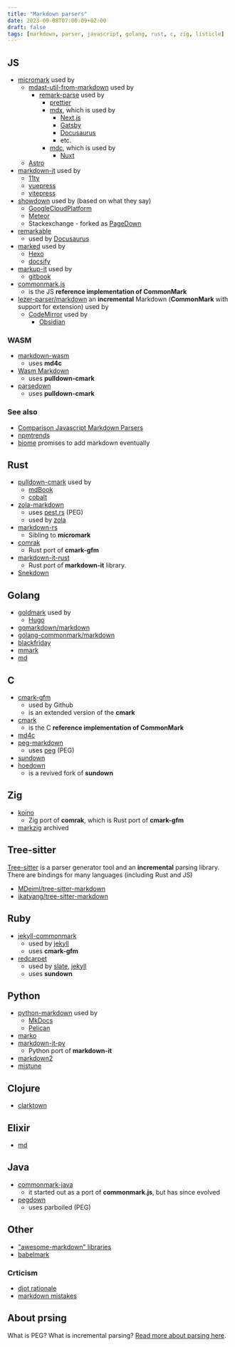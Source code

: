 ```yaml
---
title: "Markdown parsers"
date: 2023-09-08T07:00:09+02:00
draft: false
tags: [markdown, parser, javascript, golang, rust, c, zig, listicle]
---
```


## JS

- [micromark](https://github.com/micromark/micromark) used by
  - [mdast-util-from-markdown](https://github.com/syntax-tree/mdast-util-from-markdown) used by
    - [remark-parse](https://github.com/remarkjs/remark/tree/main/packages/remark-parse) used by
      - [prettier](https://prettier.io/blog/2017/11/07/1.8.0.html)
      - [mdx](https://github.com/mdx-js/mdx/tree/main/packages/mdx), which is used by
        - [Next.js](https://nextjs.org/)
        - [Gatsby](https://www.gatsbyjs.com/)
        - [Docusaurus](https://docusaurus.io/)
        - etc.
      - [mdc](https://www.npmjs.com/package/remark-mdc), which is used by
        - [Nuxt](https://nuxt.com/)
  - [Astro](https://astro.build/)
- [markdown-it](https://github.com/markdown-it/markdown-it) used by
  - [11ty](https://www.11ty.dev/docs/languages/markdown/)
  - [vuepress](https://v2.vuepress.vuejs.org/)
  - [vitepress](https://vitepress.dev/)
- [showdown](https://github.com/showdownjs/showdown) used by (based on what they say)
  - [GoogleCloudPlatform](https://github.com/GoogleCloudPlatform)
  - [Meteor](https://www.meteor.com/)
  - Stackexchange - forked as [PageDown](https://code.google.com/archive/p/pagedown/)
- [remarkable](https://github.com/jonschlinkert/remarkable)
  - used by [Docusaurus](https://docusaurus.io/)
- [marked](https://github.com/markedjs/marked) used by
  - [Hexo](https://hexo.io/index.html)
  - [docsify](https://github.com/docsifyjs/docsify)
- [markup-it](https://www.npmjs.com/package/markup-it) used by
  - [gitbook](https://www.gitbook.com/)
- [commonmark.js](https://github.com/commonmark/commonmark.js/)
  - is the JS **reference implementation of CommonMark**
- [lezer-parser/markdown](https://github.com/lezer-parser/markdown) an **incremental** Markdown (**CommonMark** with support for extension) used by
  - [CodeMirror](https://github.com/codemirror) used by
    - [Obsidian](https://obsidian.md/)

### WASM

- [markdown-wasm](https://github.com/rsms/markdown-wasm)
  - uses **md4c**
- [Wasm Markdown](https://markdown.fastlylabs.com/)
  - uses **pulldown-cmark**
- [parsedown](https://github.com/rodneylab/parsedown)
  - uses **pulldown-cmark**

### See also

- [Comparison Javascript Markdown Parsers](https://umemotoctrl.github.io/mdpjs/)
- [npmtrends](https://npmtrends.com/commonmark-vs-markdown-it-vs-marked-vs-markup-it-vs-micromark-vs-remark-parse-vs-remarkable-vs-showdown)
- [biome](https://biomejs.dev/internals/language-support/) promises to add markdown eventually

## Rust

- [pulldown-cmark](https://github.com/raphlinus/pulldown-cmark) used by
  - [mdBook](https://github.com/rust-lang/mdBook)
  - [cobalt](https://cobalt-org.github.io/)
- [zola-markdown](https://github.com/getzola/zola/tree/master/components/markdown)
  - uses [pest.rs](https://pest.rs/) (PEG)
  - used by [zola](https://github.com/getzola/zola)
- [markdown-rs](https://github.com/wooorm/markdown-rs)
  - Sibling to **micromark**
- [comrak](https://github.com/kivikakk/comrak)
  - Rust port of **cmark-gfm**
- [markdown-it-rust](https://github.com/markdown-it-rust/markdown-it)
  - Rust port of **markdown-it** library.
- [Snekdown](https://github.com/Trivernis/snekdown)

## Golang

- [goldmark](https://github.com/yuin/goldmark) used by
  - [Hugo](https://gohugo.io/getting-started/configuration-markup/)
- [gomarkdown/markdown](https://github.com/gomarkdown/markdown)
- [golang-commonmark/markdown](https://gitlab.com/golang-commonmark/markdown)
- [blackfriday](https://github.com/russross/blackfriday)
- [mmark](https://github.com/mmarkdown/mmark)
- [md](https://pkg.go.dev/src.elv.sh/pkg/md)

## C

- [cmark-gfm](https://github.com/github/cmark-gfm)
  - used by Github
  - is an extended version of the **cmark**
- [cmark](https://github.com/commonmark/cmark)
  - is the C **reference implementation of CommonMark**
- [md4c](https://github.com/mity/md4c)
- [peg-markdown](https://github.com/jgm/peg-markdown)
  - uses [peg](https://piumarta.com/software/peg/) (PEG)
- [sundown](https://github.com/vmg/sundown)
- [hoedown](https://github.com/hoedown/hoedown)
  - is a revived fork of **sundown**

## Zig

- [koino](https://github.com/kivikakk/koino)
  - Zig port of **comrak**, which is Rust port of **cmark-gfm**
- [markzig](https://github.com/demizer/markzig) archived

## Tree-sitter

[Tree-sitter](https://tree-sitter.github.io/tree-sitter/) is a parser generator tool and an **incremental** parsing library. There are bindings for many languages (including Rust and JS)

- [MDeiml/tree-sitter-markdown](https://github.com/MDeiml/tree-sitter-markdown)
- [ikatyang/tree-sitter-markdown](https://github.com/ikatyang/tree-sitter-markdown)

## Ruby

- [jekyll-commonmark](https://github.com/jekyll/jekyll-commonmark)
  - used by [jekyll](https://jekyllrb.com/docs/configuration/markdown/)
  - uses **cmark-gfm**
- [redcarpet](https://github.com/vmg/redcarpet)
  - used by [slate](https://github.com/slatedocs/slate), [jekyll](https://jekyllrb.com/docs/configuration/markdown/)
  - uses **sundown**

## Python

- [python-markdown](https://python-markdown.github.io/) used by
  - [MkDocs](https://www.mkdocs.org/)
  - [Pelican](https://getpelican.com/)
- [marko](https://github.com/frostming/marko)
- [markdown-it-py](https://github.com/executablebooks/markdown-it-py)
  - Python port of **markdown-it**
- [markdown2](https://github.com/trentm/python-markdown2)
- [mistune](https://github.com/lepture/mistune)

## Clojure

- [clarktown](https://github.com/askonomm/clarktown)

## Elixir

- [md](https://github.com/am-kantox/md)

## Java

- [commonmark-java](https://github.com/commonmark/commonmark-java)
  - it started out as a port of **commonmark.js**, but has since evolved
- [pegdown](https://github.com/sirthias/pegdown)
  - uses parboiled (PEG)

## Other

- ["awesome-markdown" libraries](https://github.com/BubuAnabelas/awesome-markdown#libraries)
- [babelmark](https://babelmark.github.io/)

### Crticism

- [djot rationale](https://github.com/jgm/djot#rationale)
- [markdown mistakes](https://www.swyx.io/markdown-mistakes)

## About prsing

What is PEG? What is incremental parsing? [Read more about parsing here](https://parsing.stereobooster.com/).
